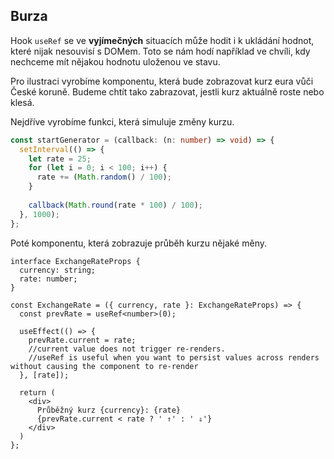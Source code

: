 ## Burza

Hook `useRef` se ve **vyjímečných** situacích může hodit i k ukládání hodnot, které nijak nesouvisí s DOMem. Toto se nám hodí například ve chvíli, kdy nechceme mít nějakou hodnotu uloženou ve stavu. 

Pro ilustraci vyrobíme komponentu, která bude zobrazovat kurz eura vůči České koruně. Budeme chtít tako zabrazovat, jestli kurz aktuálně roste nebo klesá. 

Nejdříve vyrobíme funkci, která simuluje změny kurzu. 

```ts
const startGenerator = (callback: (n: number) => void) => {
  setInterval(() => {
    let rate = 25;
    for (let i = 0; i < 100; i++) {
      rate += (Math.random() / 100);
    }
    
    callback(Math.round(rate * 100) / 100);
  }, 1000);
};
```

Poté komponentu, která zobrazuje průběh kurzu nějaké měny.

```tsx
interface ExchangeRateProps {
  currency: string;
  rate: number;
}

const ExchangeRate = ({ currency, rate }: ExchangeRateProps) => {
  const prevRate = useRef<number>(0);
  
  useEffect(() => {
    prevRate.current = rate;
    //current value does not trigger re-renders. 
    //useRef is useful when you want to persist values across renders without causing the component to re-render
  }, [rate]);
  
  return (
    <div>
      Průběžný kurz {currency}: {rate}
      {prevRate.current < rate ? ' ⇑' : ' ⇓'}
    </div>
  )
};
```
